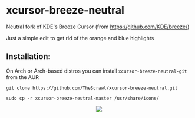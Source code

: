 # xcursor-breeze-neutral
Neutral fork of KDE's Breeze Cursor (from https://github.com/KDE/breeze/)

Just a simple edit to get rid of the orange and blue highlights

## Installation:
On Arch or Arch-based distros you can install ```xcursor-breeze-neutral-git``` from the AUR

```
git clone https://github.com/TheScrawl/xcursor-breeze-neutral.git

sudo cp -r xcursor-breeze-neutral-master /usr/share/icons/
```
<p align="center">  
  <img src="https://i.imgur.com/jVoZPbr.jpg"/>  
</p>  
